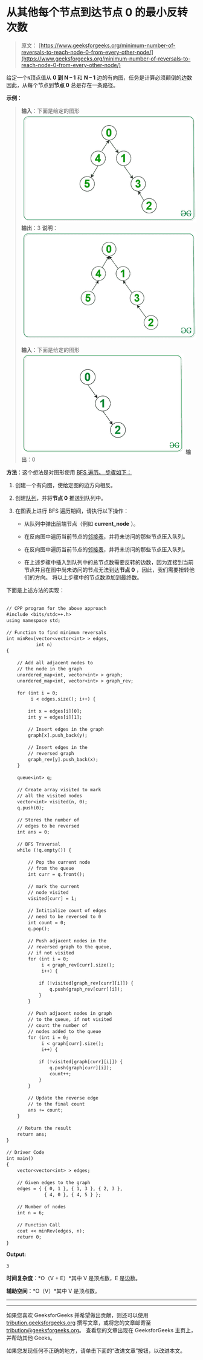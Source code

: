 # 从其他每个节点到达节点 0 的最小反转次数

> 原文： [https://www.geeksforgeeks.org/minimum-number-of-reversals-to-reach-node-0-from-every-other-node/](https://www.geeksforgeeks.org/minimum-number-of-reversals-to-reach-node-0-from-every-other-node/)

给定一个`N`顶点值从 **0 到 N – 1** 和 **N – 1** 边的有向图，任务是计算必须颠倒的边数 因此，从每个节点到**节点 0** 总是存在一条路径。

**示例**：

> **输入**：下面是给定的图形
> ![](img/bace73675a203556edf7b63c37c75f6b.png) 
> **输出**：3
> **说明**：
> ![](img/ea82c0f0de87005589019bd986cfccd7.png)
> 
> **输入**：下面是给定的图形
> ![](img/d5fe04585467c5d1468487cef0db6107.png) 
> **输出**：0

**方法**：这个想法是对图形使用 [BFS 遍历。 步骤如下：](https://www.geeksforgeeks.org/breadth-first-search-or-bfs-for-a-graph/)

1.  创建一个有向图，使给定图的边方向相反。

2.  创建[队列](http://www.geeksforgeeks.org/queue-data-structure/)，并将**节点 0** 推送到队列中。

3.  在图表上进行 BFS 遍历期间，请执行以下操作：

    *   从队列中弹出前端节点（例如 **current_node** ）。

    *   在反向图中遍历当前节点的[邻接表](https://www.geeksforgeeks.org/add-and-remove-vertex-in-adjacency-list-representation-of-graph/)，并将未访问的那些节点压入队列。

    *   在反向图中遍历当前节点的[邻接表](https://www.geeksforgeeks.org/add-and-remove-vertex-in-adjacency-list-representation-of-graph/)，并将未访问的那些节点压入队列。

    *   在上述步骤中插入到队列中的总节点数需要反转的边数，因为连接到当前节点并且在图中尚未访问的节点无法到达**节点 0** ，因此，我们需要扭转他们的方向。 将以上步骤中的节点数添加到最终数。

下面是上述方法的实现：

```

// CPP program for the above approach 
#include <bits/stdc++.h> 
using namespace std; 

// Function to find minimum reversals 
int minRev(vector<vector<int> > edges, 
           int n) 
{ 

    // Add all adjacent nodes to 
    // the node in the graph 
    unordered_map<int, vector<int> > graph; 
    unordered_map<int, vector<int> > graph_rev; 

    for (int i = 0; 
         i < edges.size(); i++) { 

        int x = edges[i][0]; 
        int y = edges[i][1]; 

        // Insert edges in the graph 
        graph[x].push_back(y); 

        // Insert edges in the 
        // reversed graph 
        graph_rev[y].push_back(x); 
    } 

    queue<int> q; 

    // Create array visited to mark 
    // all the visited nodes 
    vector<int> visited(n, 0); 
    q.push(0); 

    // Stores the number of 
    // edges to be reversed 
    int ans = 0; 

    // BFS Traversal 
    while (!q.empty()) { 

        // Pop the current node 
        // from the queue 
        int curr = q.front(); 

        // mark the current 
        // node visited 
        visited[curr] = 1; 

        // Intitialize count of edges 
        // need to be reversed to 0 
        int count = 0; 
        q.pop(); 

        // Push adjacent nodes in the 
        // reversed graph to the queue, 
        // if not visited 
        for (int i = 0; 
             i < graph_rev[curr].size(); 
             i++) { 

            if (!visited[graph_rev[curr][i]]) { 
                q.push(graph_rev[curr][i]); 
            } 
        } 

        // Push adjacent nodes in graph 
        // to the queue, if not visited 
        // count the number of 
        // nodes added to the queue 
        for (int i = 0; 
             i < graph[curr].size(); 
             i++) { 

            if (!visited[graph[curr][i]]) { 
                q.push(graph[curr][i]); 
                count++; 
            } 
        } 

        // Update the reverse edge 
        // to the final count 
        ans += count; 
    } 

    // Return the result 
    return ans; 
} 

// Driver Code 
int main() 
{ 
    vector<vector<int> > edges; 

    // Given edges to the graph 
    edges = { { 0, 1 }, { 1, 3 }, { 2, 3 }, 
              { 4, 0 }, { 4, 5 } }; 

    // Number of nodes 
    int n = 6; 

    // Function Call 
    cout << minRev(edges, n); 
    return 0; 
} 

```

**Output:**

```
3

```

**时间复杂度**：*O（V + E）*其中 V 是顶点数，E 是边数。

**辅助空间**：*O（V）*其中 V 是顶点数。



* * *

* * *

如果您喜欢 GeeksforGeeks 并希望做出贡献，则还可以使用 [tribution.geeksforgeeks.org](https://contribute.geeksforgeeks.org/) 撰写文章，或将您的文章邮寄至 tribution@geeksforgeeks.org。 查看您的文章出现在 GeeksforGeeks 主页上，并帮助其他 Geeks。

如果您发现任何不正确的地方，请单击下面的“改进文章”按钮，以改进本文。